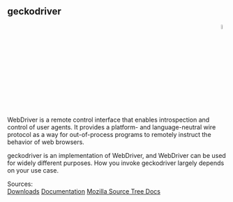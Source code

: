 ## geckodriver

<div align="right"> 
<img width="5%" height="5%" src="https://github.com/ikostan/ParaBankSeleniumAutomation/blob/master/images/Firefox_Logo.png" hspace="10">
</div>

WebDriver is a remote control interface that enables introspection and control of user agents. It provides a platform- and language-neutral wire protocol as a way for out-of-process programs to remotely instruct the behavior of web browsers.<br/>

geckodriver is an implementation of WebDriver, and WebDriver can be used for widely different purposes. How you invoke geckodriver largely depends on your use case.<br/>

Sources:<br/>
[Downloads](https://github.com/mozilla/geckodriver/releases)
[Documentation](https://developer.mozilla.org/en-US/docs/Web/WebDriver)
[ Mozilla Source Tree Docs](https://firefox-source-docs.mozilla.org/testing/geckodriver/Usage.html)

